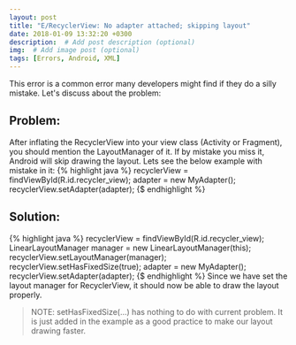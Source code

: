 ```yaml
---
layout: post
title: "E/RecyclerView: No adapter attached; skipping layout"
date: 2018-01-09 13:32:20 +0300
description:  # Add post description (optional)
img:  # Add image post (optional)
tags: [Errors, Android, XML]
---
```

This error is a common error many developers might find if they do a silly mistake. Let's discuss about the problem:
## Problem:
After inflating the RecyclerView into your view class (Activity or Fragment), you should mention the LayoutManager of it. If by mistake you miss it, Android will skip drawing the layout. Lets see the below example with mistake in it:
{% highlight java %}
recyclerView = findViewById(R.id.recycler_view);
adapter = new MyAdapter();
recyclerView.setAdapter(adapter);
{$ endhighlight %}

## Solution:
{% highlight java %}
recyclerView = findViewById(R.id.recycler_view);
LinearLayoutManager manager = new LinearLayoutManager(this);
recyclerView.setLayoutManager(manager);
recyclerView.setHasFixedSize(true);
adapter = new MyAdapter();
recyclerView.setAdapter(adapter);
{$ endhighlight %}
Since we have set the layout manager for RecyclerView, it should now be able to draw the layout properly.
> NOTE: setHasFixedSize(...) has nothing to do with current problem. It is just added in the example as a good practice to make our layout drawing faster.